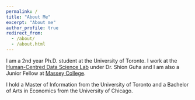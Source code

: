 ```yaml
---
permalink: /
title: "About Me"
excerpt: "About me"
author_profile: true
redirect_from: 
  - /about/
  - /about.html
---
```


I am a 2nd year Ph.D. student at the University of Toronto. I work at the [Human-Centred Data Science Lab](https://hcds-uoft.ca) under Dr. Shion Guha and I am also a Junior Fellow at [Massey College](https://www.masseycollege.ca). 

I hold a Master of Information from the University of Toronto and a Bachelor of Arts in Economics from the University of Chicago. 
